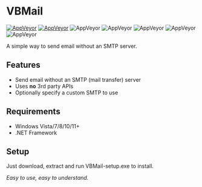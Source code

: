 # VBMail

[![AppVeyor](https://img.shields.io/badge/Licence-MIT-orange)](LICENSE)
[![AppVeyor](https://img.shields.io/badge/Version-v0.1-informational)](https://github.com/gyware/VBMail)
![AppVeyor](https://img.shields.io/badge/Development-In_Progress-lightgreen)
![AppVeyor](https://img.shields.io/badge/Language-VB.NET-red)
![AppVeyor](https://img.shields.io/badge/Dependencies-.NET-red)
![AppVeyor](https://img.shields.io/badge/Language-VB.NET-red)
![AppVeyor](https://img.shields.io/badge/Interface-WinForms-lightgreen)

A simple way to send email without an SMTP server.

## Features
* Send email without an SMTP (mail transfer) server
* Uses **no** 3rd party APIs
* Optionally specify a custom SMTP to use

## Requirements
* Windows Vista/7/8/10/11+
* .NET Framework

## Setup
Just download, extract and run VBMail-setup.exe to install.

*Easy to use, easy to understand.*
